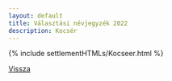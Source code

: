 ```yaml
---
layout: default
title: Választási névjegyzék 2022
description: Kocsér
---
```


{% include settlementHTMLs/Kocseer.html %}

[Vissza](../)